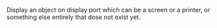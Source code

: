 Display an object on display port which can be a screen or a printer, or something else entirely that dose not exist yet.